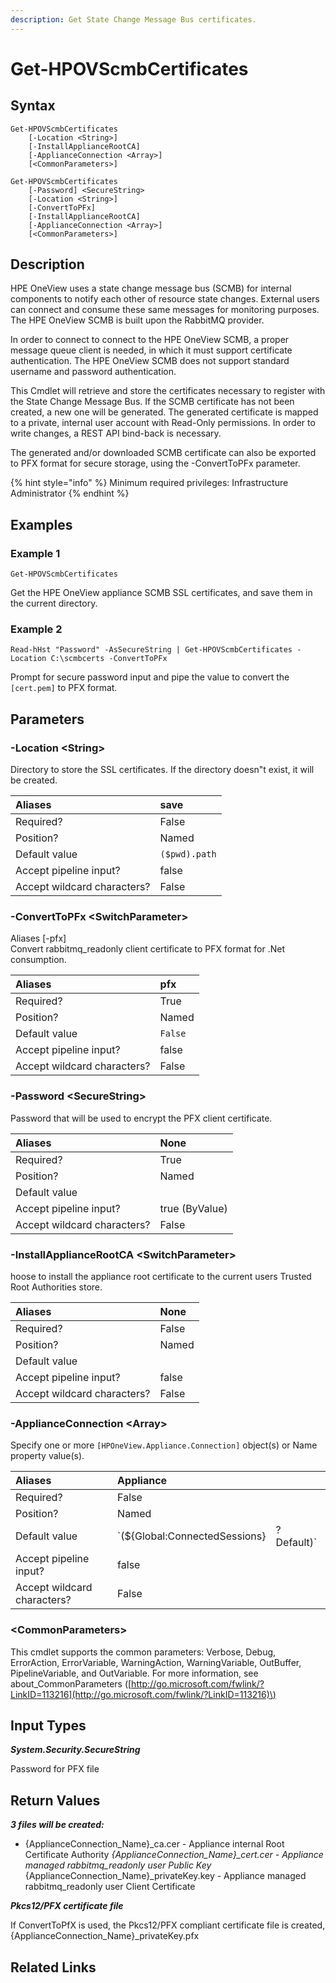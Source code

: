 ```yaml
---
description: Get State Change Message Bus certificates.
---
```


# Get-HPOVScmbCertificates

## Syntax

```text
Get-HPOVScmbCertificates
    [-Location <String>]
    [-InstallApplianceRootCA]
    [-ApplianceConnection <Array>]
    [<CommonParameters>]
```

```text
Get-HPOVScmbCertificates
    [-Password] <SecureString>
    [-Location <String>]
    [-ConvertToPFx]
    [-InstallApplianceRootCA]
    [-ApplianceConnection <Array>]
    [<CommonParameters>]
```

## Description

HPE OneView uses a state change message bus \(SCMB\) for internal components to notify each other of resource state changes. External users can connect and consume these same messages for monitoring purposes. The HPE OneView SCMB is built upon the RabbitMQ provider.

In order to connect to connect to the HPE OneView SCMB, a proper message queue client is needed, in which it must support certificate authentication. The HPE OneView SCMB does not support standard username and password authentication.

This Cmdlet will retrieve and store the certificates necessary to register with the State Change Message Bus. If the SCMB certificate has not been created, a new one will be generated. The generated certificate is mapped to a private, internal user account with Read-Only permissions. In order to write changes, a REST API bind-back is necessary.

The generated and/or downloaded SCMB certificate can also be exported to PFX format for secure storage, using the -ConvertToPFx parameter.

{% hint style="info" %}
Minimum required privileges: Infrastructure Administrator
{% endhint %}

## Examples

### Example 1

```text
Get-HPOVScmbCertificates
```

Get the HPE OneView appliance SCMB SSL certificates, and save them in the current directory.

### Example 2

```text
Read-hHst "Password" -AsSecureString | Get-HPOVScmbCertificates -Location C:\scmbcerts -ConvertToPFx
```

Prompt for secure password input and pipe the value to convert the `[cert.pem]` to PFX format.

## Parameters

### -Location &lt;String&gt;

Directory to store the SSL certificates. If the directory doesn"t exist, it will be created.

| Aliases | save |
| :--- | :--- |
| Required? | False |
| Position? | Named |
| Default value | `($pwd).path` |
| Accept pipeline input? | false |
| Accept wildcard characters? | False |

### -ConvertToPFx &lt;SwitchParameter&gt;

Aliases \[-pfx\]  
Convert rabbitmq\_readonly client certificate to PFX format for .Net consumption.

| Aliases | pfx |
| :--- | :--- |
| Required? | True |
| Position? | Named |
| Default value | `False` |
| Accept pipeline input? | false |
| Accept wildcard characters? | False |

### -Password &lt;SecureString&gt;

Password that will be used to encrypt the PFX client certificate.

| Aliases | None |
| :--- | :--- |
| Required? | True |
| Position? | Named |
| Default value |  |
| Accept pipeline input? | true \(ByValue\) |
| Accept wildcard characters? | False |

### -InstallApplianceRootCA &lt;SwitchParameter&gt;

hoose to install the appliance root certificate to the current users Trusted Root Authorities store.

| Aliases | None |
| :--- | :--- |
| Required? | False |
| Position? | Named |
| Default value |  |
| Accept pipeline input? | false |
| Accept wildcard characters? | False |

### -ApplianceConnection &lt;Array&gt;

Specify one or more `[HPOneView.Appliance.Connection]` object\(s\) or Name property value\(s\).

| Aliases | Appliance |  |
| :--- | :--- | :--- |
| Required? | False |  |
| Position? | Named |  |
| Default value | \`\(${Global:ConnectedSessions} | ? Default\)\` |
| Accept pipeline input? | false |  |
| Accept wildcard characters? | False |  |

### &lt;CommonParameters&gt;

This cmdlet supports the common parameters: Verbose, Debug, ErrorAction, ErrorVariable, WarningAction, WarningVariable, OutBuffer, PipelineVariable, and OutVariable. For more information, see about\_CommonParameters \([http://go.microsoft.com/fwlink/?LinkID=113216](http://go.microsoft.com/fwlink/?LinkID=113216)\)

## Input Types

_**System.Security.SecureString**_

Password for PFX file

## Return Values

_**3 files will be created:**_

* {ApplianceConnection\_Name}\_ca.cer - Appliance internal Root Certificate Authority  _{ApplianceConnection\_Name}\_cert.cer - Appliance managed rabbitmq\_readonly user Public Key_  {ApplianceConnection\_Name}\_privateKey.key - Appliance managed rabbitmq\_readonly user Client Certificate

_**Pkcs12/PFX certificate file**_

If ConvertToPfX is used, the Pkcs12/PFX compliant certificate file is created, {ApplianceConnection\_Name}\_privateKey.pfx

## Related Links

